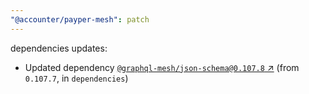 ```yaml
---
"@accounter/payper-mesh": patch
---
```

dependencies updates:
  - Updated dependency [`@graphql-mesh/json-schema@0.107.8` ↗︎](https://www.npmjs.com/package/@graphql-mesh/json-schema/v/0.107.8) (from `0.107.7`, in `dependencies`)
